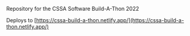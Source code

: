 Repository for the CSSA Software Build-A-Thon 2022

Deploys to [https://cssa-build-a-thon.netlify.app/](https://cssa-build-a-thon.netlify.app/)
